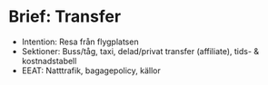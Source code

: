 # Brief: Transfer
- Intention: Resa från flygplatsen
- Sektioner: Buss/tåg, taxi, delad/privat transfer (affiliate), tids- & kostnadstabell
- EEAT: Natttrafik, bagagepolicy, källor